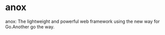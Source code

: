 # anox
anox: The lightweight and powerful web framework using the new way for Go.Another go the way.
